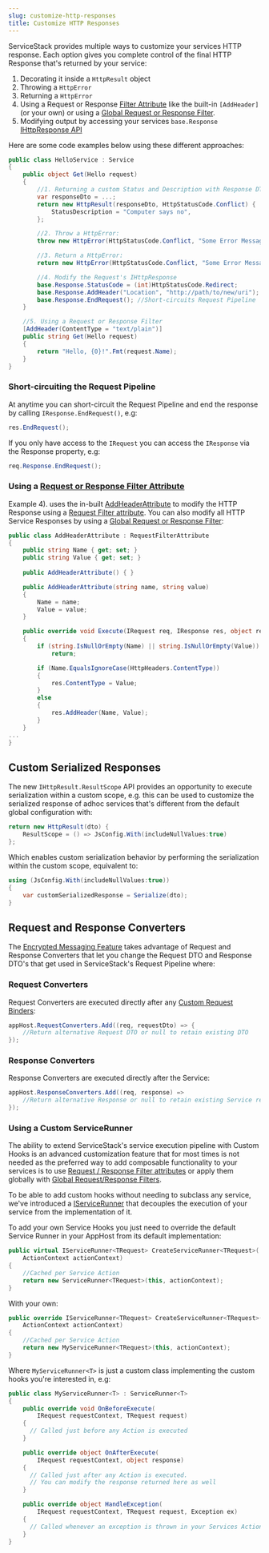 ```yaml
---
slug: customize-http-responses
title: Customize HTTP Responses
---
```

ServiceStack provides multiple ways to customize your services HTTP response. Each option gives you complete control of the final HTTP Response that's returned by your service: 

  1. Decorating it inside a `HttpResult` object
  2. Throwing a `HttpError` 
  3. Returning a `HttpError`
  4. Using a Request or Response [Filter Attribute](?id=Filter-attributes) like the built-in `[AddHeader]` (or your own) or using a [Global Request or Response Filter](?id=Request-and-response-filters).
  5. Modifying output by accessing your services `base.Response` [IHttpResponse API](https://github.com/ServiceStack/ServiceStack/blob/master/src/ServiceStack.Interfaces/Web/IHttpResponse.cs)

Here are some code examples below using these different approaches:

```csharp
public class HelloService : Service
{ 
    public object Get(Hello request) 
    { 
        //1. Returning a custom Status and Description with Response DTO body:
        var responseDto = ...;
        return new HttpResult(responseDto, HttpStatusCode.Conflict) {
            StatusDescription = "Computer says no",
        };

        //2. Throw a HttpError:
        throw new HttpError(HttpStatusCode.Conflict, "Some Error Message");

        //3. Return a HttpError:
        return new HttpError(HttpStatusCode.Conflict, "Some Error Message");

        //4. Modify the Request's IHttpResponse
        base.Response.StatusCode = (int)HttpStatusCode.Redirect;
        base.Response.AddHeader("Location", "http://path/to/new/uri");
        base.Response.EndRequest(); //Short-circuits Request Pipeline
    }

    //5. Using a Request or Response Filter 
    [AddHeader(ContentType = "text/plain")]
    public string Get(Hello request)
    {
        return "Hello, {0}!".Fmt(request.Name);
    }
}
```

### Short-circuiting the Request Pipeline

At anytime you can short-circuit the Request Pipeline and end the response by calling `IResponse.EndRequest()`, e.g:

```csharp
res.EndRequest();
```

If you only have access to the `IRequest` you can access the `IResponse` via the Response property, e.g:

```csharp
req.Response.EndRequest();
```

### Using a [Request or Response Filter Attribute](?id=Filter-attributes)

Example 4). uses the in-built [AddHeaderAttribute](https://github.com/ServiceStack/ServiceStack/blob/master/src/ServiceStack/AddHeaderAttribute.cs) to modify the HTTP Response using a [Request Filter attribute](?id=Filter-attributes). You can also modify all HTTP Service Responses by using a [Global Request or Response Filter](?id=Request-and-response-filters): 

```csharp
public class AddHeaderAttribute : RequestFilterAttribute
{
    public string Name { get; set; }
    public string Value { get; set; }
    
    public AddHeaderAttribute() { }

    public AddHeaderAttribute(string name, string value)
    {
        Name = name;
        Value = value;
    }

    public override void Execute(IRequest req, IResponse res, object requestDto)
    {
        if (string.IsNullOrEmpty(Name) || string.IsNullOrEmpty(Value)) 
            return;

        if (Name.EqualsIgnoreCase(HttpHeaders.ContentType))
        {
            res.ContentType = Value;
        }
        else
        {
            res.AddHeader(Name, Value);
        }
    }
...
}
```

## Custom Serialized Responses

The new `IHttpResult.ResultScope` API provides an opportunity to execute serialization within a custom scope, e.g. this can
be used to customize the serialized response of adhoc services that's different from the default global configuration with:

```csharp
return new HttpResult(dto) {
    ResultScope = () => JsConfig.With(includeNullValues:true)
};
```

Which enables custom serialization behavior by performing the serialization within the custom scope, equivalent to:

```csharp
using (JsConfig.With(includeNullValues:true))
{
    var customSerializedResponse = Serialize(dto);
}
```

## Request and Response Converters

The [Encrypted Messaging Feature](?id=Encrypted-Messaging) takes advantage of Request and Response Converters that let you change the Request DTO and Response DTO's that get used in ServiceStack's Request Pipeline where:

### Request Converters

Request Converters are executed directly after any [Custom Request Binders](?id=Serialization-deserialization#create-a-custom-request-dto-binder):

```csharp
appHost.RequestConverters.Add((req, requestDto) => {
    //Return alternative Request DTO or null to retain existing DTO
});
```

### Response Converters

Response Converters are executed directly after the Service:

```csharp
appHost.ResponseConverters.Add((req, response) =>
    //Return alternative Response or null to retain existing Service response
});
```

### Using a Custom ServiceRunner

The ability to extend ServiceStack's service execution pipeline with Custom Hooks is an advanced customization feature that for most times is not needed as the preferred way to add composable functionality to your services is to use [Request / Response Filter attributes](?id=Filter-attributes) or apply them globally with [Global Request/Response Filters](?id=Request-and-response-filters).

To be able to add custom hooks without needing to subclass any service, we've introduced a [IServiceRunner](https://github.com/ServiceStack/ServiceStack/blob/master/src/ServiceStack.Interfaces/Web/IServiceRunner.cs) that decouples the execution of your service from the implementation of it.

To add your own Service Hooks you just need to override the default Service Runner in your AppHost from its default implementation:

```csharp
public virtual IServiceRunner<TRequest> CreateServiceRunner<TRequest>(
    ActionContext actionContext)
{
    //Cached per Service Action
    return new ServiceRunner<TRequest>(this, actionContext); 
}
```

With your own:

```csharp
public override IServiceRunner<TRequest> CreateServiceRunner<TRequest>(
    ActionContext actionContext)
{           
    //Cached per Service Action
    return new MyServiceRunner<TRequest>(this, actionContext); 
}
```

Where `MyServiceRunner<T>` is just a custom class implementing the custom hooks you're interested in, e.g:

```csharp
public class MyServiceRunner<T> : ServiceRunner<T> 
{
    public override void OnBeforeExecute(
        IRequest requestContext, TRequest request) 
    {
      // Called just before any Action is executed
    }

    public override object OnAfterExecute(
        IRequest requestContext, object response) 
    {
      // Called just after any Action is executed.
      // You can modify the response returned here as well
    }

    public override object HandleException(
        IRequest requestContext, TRequest request, Exception ex) 
    {
      // Called whenever an exception is thrown in your Services Action
    }
}
```
